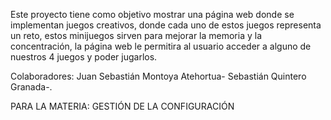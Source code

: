 Este proyecto tiene como objetivo mostrar una página web donde se implementan juegos creativos, donde cada uno de estos juegos representa un reto, estos minijuegos sirven para mejorar la memoria y la concentración, la página web le permitira al usuario acceder a alguno de nuestros 4 juegos y poder jugarlos.

Colaboradores: Juan Sebastián Montoya Atehortua- Sebastián Quintero Granada-.


PARA LA MATERIA: GESTIÓN DE LA CONFIGURACIÓN


